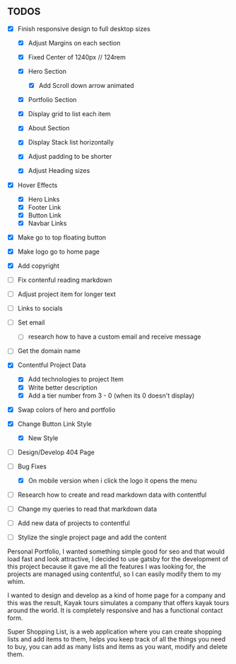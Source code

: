 ## TODOS

* [x] Finish responsive design to full desktop sizes

	* [x] Adjust Margins on each section

	* [x] Fixed Center of 1240px // 124rem

 	* [x] Hero Section
 		* [x] Add Scroll down arrow animated

 	* [x] Portfolio Section
  	* [x] Display grid to list each item

 	* [x] About Section
  	* [x] Display Stack list horizontally
  	* [x] Adjust padding to be shorter 

 	* [x] Adjust Heading sizes

* [x] Hover Effects
	* [x] Hero Links
	* [x] Footer Link
	* [x] Button Link
	* [x] Navbar Links

* [x] Make go to top floating button
* [x] Make logo go to home page
* [x] Add copyright

* [ ] Fix contenful reading markdown
* [ ] Adjust project item for longer text

* [ ] Links to socials
* [ ] Set email
	* [ ] research how to have a custom email and receive message

* [ ] Get the domain name

* [x] Contentful Project Data 
	* [x] Add technologies to project Item
	* [x] Write better description
	* [x] Add a tier number from 3 - 0 (when its 0 doesn't display)

* [x] Swap colors of hero and portfolio
* [x] Change Button Link Style
	* [x] New Style

* [ ] Design/Develop 404 Page

* [ ] Bug Fixes
	* [x] On mobile version when i click the logo it opens the menu


* [ ] Research how to create and read markdown data with contentful
* [ ] Change my queries to read that markdown data
* [ ] Add new data of projects to contentful
* [ ] Stylize the single project page and add the content


<!-- Gatsby portfolio -->
Personal Portfolio, I wanted something simple good for seo and that would load fast and look attractive, I decided to use gatsby for the development of this project because it gave me all the features I was looking for, the projects are managed using contentful, so I can easily modify them to my whim.

<!-- Kayak tours -->
I wanted to design and develop as a kind of home page for a company and this was the result, Kayak tours simulates a company that offers kayak tours around the world. It is completely responsive and has a functional contact form.

<!-- ssl -->
Super Shopping List, is a web application where you can create shopping lists and add items to them, helps you keep track of all the things you need to buy, you can add as many lists and items as you want, modify and delete them.